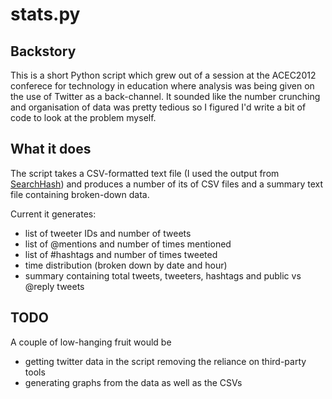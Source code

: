 # stats.py #

## Backstory ##
This is a short Python script which grew out of a session at the ACEC2012
conferece for technology in education where analysis was being given on the
use of Twitter as a back-channel. It sounded like the number crunching and
organisation of data was pretty tedious so I figured I'd write a bit of code
to look at the problem myself.

## What it does ##
The script takes a CSV-formatted text file (I used the output from
[SearchHash](http://searchhash.com))
and produces a number of its of CSV files and a summary text file containing
broken-down data.

Current it generates:
* list of tweeter IDs and number of tweets
* list of @mentions and number of times mentioned
* list of #hashtags and number of times tweeted
* time distribution (broken down by date and hour)
* summary containing total tweets, tweeters, hashtags and public vs @reply
  tweets

## TODO ##
A couple of low-hanging fruit would be
* getting twitter data in the script removing the reliance on third-party tools
* generating graphs from the data as well as the CSVs
